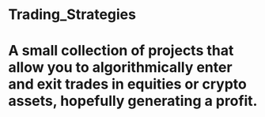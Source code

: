 # Trading_Strategies

# A small collection of projects that allow you to algorithmically enter and exit trades in equities or crypto assets, hopefully generating a profit. 
